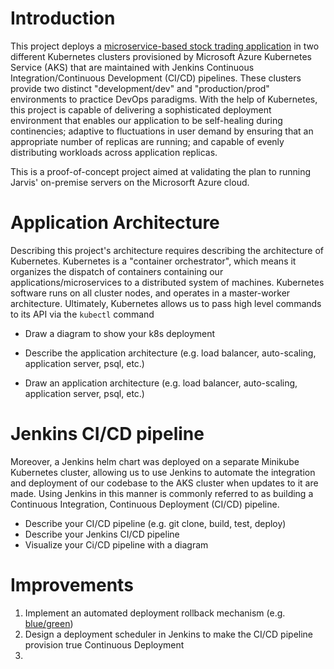 # Introduction
This project deploys a [microservice-based stock trading application](https://github.com/jarviscanada/jarvis_data_eng_KevinShimotakahara/tree/develop/springboot) in two different Kubernetes clusters provisioned by Microsoft Azure Kubernetes Service (AKS) that are maintained with Jenkins Continuous Integration/Continuous Development (CI/CD) pipelines. These clusters provide two distinct "development/dev" and "production/prod" environments to practice DevOps paradigms. With the help of Kubernetes, this project is capable of delivering a sophisticated deployment environment that enables our application to be self-healing during continencies; adaptive to fluctuations in user demand by ensuring that an appropriate number of replicas are running; and capable of evenly distributing workloads across application replicas.

This is a proof-of-concept project aimed at validating the plan to running Jarvis' on-premise servers on the Microsorft Azure cloud. 

# Application Architecture
Describing this project's architecture requires describing the architecture of Kubernetes. Kubernetes is a "container orchestrator", which means it organizes the dispatch of containers containing our applications/microservices to a distributed system of machines. Kubernetes software runs on all cluster nodes, and operates in a master-worker architecture. Ultimately, Kubernetes allows us to pass high level commands to its API via the `kubectl` command 

- Draw a diagram to show your k8s deployment

- Describe the application architecture (e.g. load balancer, auto-scaling, application server, psql, etc.)
- Draw an application architecture (e.g. load balancer, auto-scaling, application server, psql, etc.)


# Jenkins CI/CD pipeline
Moreover, a Jenkins helm chart was deployed on a separate Minikube Kubernetes cluster, allowing us to use Jenkins to automate the integration and deployment of our codebase to the AKS cluster when updates to it are made. Using Jenkins in this manner is commonly referred to as building a Continuous Integration, Continuous Deployment (CI/CD) pipeline.
- Describe your CI/CD pipeline (e.g. git clone, build, test, deploy)
- Describe your Jenkins CI/CD pipeline
- Visualize your Ci/CD pipeline with a diagram

# Improvements
1. Implement an automated deployment rollback mechanism (e.g. [blue/green](https://martinfowler.com/bliki/BlueGreenDeployment.html))
2. Design a deployment scheduler in Jenkins to make the CI/CD pipeline provision true Continuous Deployment
3.

